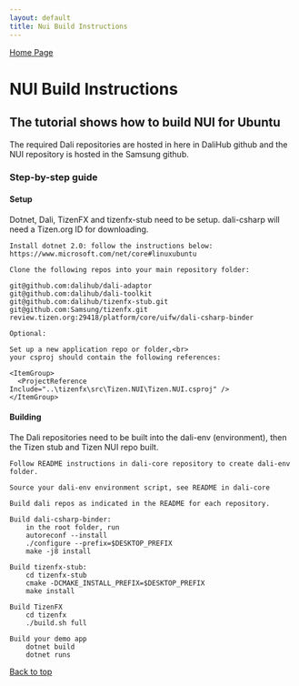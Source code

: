 ```yaml
---
layout: default
title: Nui Build Instructions
---
```

[ Home Page ]({{site.baseurl}}/index) <br>

<a name="top"></a>
# NUI Build Instructions

## The tutorial shows how to build NUI for Ubuntu

The required Dali repositories are hosted in here in DaliHub github and the NUI repository is hosted in the Samsung github.  

### Step-by-step guide

#### Setup

Dotnet, Dali, TizenFX and tizenfx-stub need to be setup.
dali-csharp will need a Tizen.org ID for downloading.

    Install dotnet 2.0: follow the instructions below:
    https://www.microsoft.com/net/core#linuxubuntu

    Clone the following repos into your main repository folder:

    git@github.com:dalihub/dali-adaptor
    git@github.com:dalihub/dali-toolkit
    git@github.com:dalihub/tizenfx-stub.git
    git@github.com:Samsung/tizenfx.git
    review.tizen.org:29418/platform/core/uifw/dali-csharp-binder

    Optional:

    Set up a new application repo or folder,<br>
    your csproj should contain the following references:

    <ItemGroup>
      <ProjectReference Include="..\tizenfx\src\Tizen.NUI\Tizen.NUI.csproj" />
    </ItemGroup>

#### Building

The Dali repositories need to be built into the dali-env (environment), then the Tizen stub and Tizen NUI repo built.

    Follow README instructions in dali-core repository to create dali-env folder.

    Source your dali-env environment script, see README in dali-core

    Build dali repos as indicated in the README for each repository.

    Build dali-csharp-binder:
        in the root folder, run
        autoreconf --install
        ./configure --prefix=$DESKTOP_PREFIX
        make -j8 install

    Build tizenfx-stub:
        cd tizenfx-stub
        cmake -DCMAKE_INSTALL_PREFIX=$DESKTOP_PREFIX
        make install

    Build TizenFX
        cd tizenfx
        ./build.sh full

    Build your demo app
        dotnet build
        dotnet runs

[Back to top](#top)

